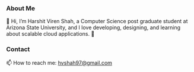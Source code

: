 ### About Me
👋 Hi, I’m Harshit Viren Shah, a Computer Science post graduate student at Arizona State University, and I love developing, designing, and learning about scalable cloud applications. 🙂

### Contact
📫 How to reach me: hvshah97@gmail.com
<!--
**thehvshah97/thehvshah97** is a ✨ _special_ ✨ repository because its `README.md` (this file) appears on your GitHub profile.

Here are some ideas to get you started:

- 🔭 I’m currently working on ...
- 🌱 I’m currently learning ...
- 👯 I’m looking to collaborate on ...
- 🤔 I’m looking for help with ...
- 💬 Ask me about ...
- 📫 How to reach me: ...
- 😄 Pronouns: ...
- ⚡ Fun fact: ...
-->
